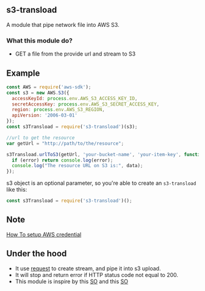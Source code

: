 ## s3-transload

A module that pipe network file into AWS S3.

### What this module do?

* GET a file from the provide url and stream to S3


## Example

```js
const AWS = require('aws-sdk');
const s3 = new AWS.S3({
  accessKeyId: process.env.AWS_S3_ACCESS_KEY_ID,
  secretAccessKey: process.env.AWS_S3_SECRET_ACCESS_KEY,
  region: process.env.AWS_S3_REGION,
  apiVersion: '2006-03-01'
});
const s3Transload = require('s3-transload')(s3);

//url to get the resource
var getUrl = "http://path/to/the/resource";

s3Transload.urlToS3(getUrl, 'your-bucket-name', 'your-item-key', function(error, data) {
  if (error) return console.log(error);
  console.log("The resource URL on S3 is:", data);
});
```

s3 object is an optional parameter, so you're able to create an `s3-transload` like this:
```js
const s3Transload = require('s3-transload')();
```

## Note

[How To setup AWS credential](https://aws.amazon.com/sdk-for-node-js/)

## Under the hood

* It use [request](https://github.com/request/request) to create stream, and pipe it into s3 upload.
* It will stop and return error if HTTP status code not equal to 200.
* This module is inspire by this [SO](http://stackoverflow.com/a/37366093/3744557) and this [SO](http://stackoverflow.com/a/26163128/3744557)
